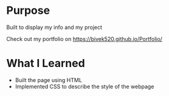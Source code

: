 # Purpose

Built to display my info and my project

Check out my portfolio on https://bivek520.github.io/Portfolio/

# What I Learned

* Built the page using HTML
* Implemented CSS to describe the style of the webpage
